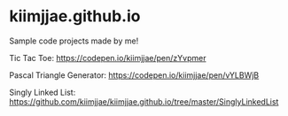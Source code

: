 # kiimjjae.github.io
Sample code projects made by me!

Tic Tac Toe:
https://codepen.io/kiimjjae/pen/zYvpmer

Pascal Triangle Generator:
https://codepen.io/kiimjjae/pen/vYLBWjB

Singly Linked List:
https://github.com/kiimjjae/kiimjjae.github.io/tree/master/SinglyLinkedList
